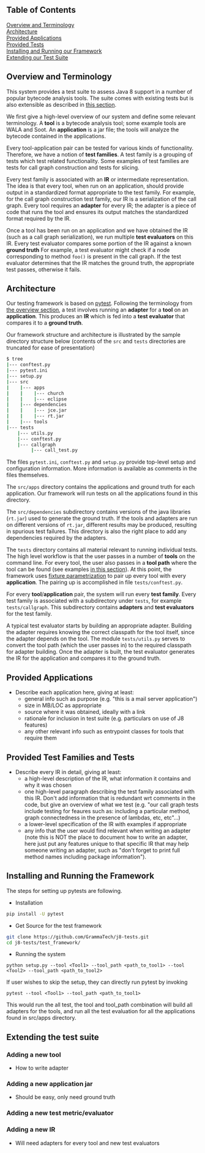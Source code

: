## Table of Contents
[Overview and Terminology](#overview)   
[Architecture](#architecture)     
[Provided Applications](#provided-applications)    
[Provided Tests](#provided-tests)  
[Installing and Running our Framework](#setup)  
[Extending our Test Suite](#extending)  

<a name="overview"/> 

## Overview and Terminology

This system provides a test suite to assess Java 8 support in a number of popular bytecode analysis tools. The suite comes with existing tests but is also extensible as described in [this section](#extending).

We first give a high-level overview of our system and define some relevant terminology. A **tool** is a bytecode analysis tool; some example tools are WALA and Soot. An **application** is a jar file; the tools will analyze the bytecode contained in the applications.

Every tool-application pair can be tested for various kinds of functionality. Therefore, we have a notion of **test families**. A test family is a grouping of tests which test related functionality. Some examples of test families are tests for call graph construction and tests for slicing.

Every test family is associated with an **IR** or intermediate representation. The idea is that every tool, when run on an application, should provide output in a standardized format appropriate to the test family. For example, for the call graph construction test family, our IR is a serialization of the call graph. Every tool requires an **adapter** for every IR; the adapter is a piece of code that runs the tool and ensures its output matches the standardized format required by the IR.

Once a tool has been run on an application and we have obtained the IR (such as a call graph serialization), we run multiple **test evaluators** on this IR. Every test evaluator compares some portion of the IR against a known **ground truth** For example, a test evaluator might check if a node corresponding to method `foo()` is present in the call graph. If the test evaluator determines that the IR matches the ground truth, the appropriate test passes, otherwise it fails.

<a name="architecture"/>

## Architecture

Our testing framework is based on  [pytest](https://docs.pytest.org/en/latest/). Following the terminology from [the overview section](#overview), a test involves running an **adapter** for a **tool** on an **application**. This produces an **IR** which is fed into a **test evaluator** that compares it to a **ground truth**.

Our framework structure and architecture is illustrated by the sample directory structure below (contents of the `src` and `tests` directories are truncated for ease of presentation)
```bash
$ tree
|--- conftest.py
|--- pytest.ini
|--- setup.py
|--- src
|    |--- apps
|    |    |--- church
|    |    |--- eclipse
|    |--- dependencies
|    |    |--- jce.jar
|    |    |--- rt.jar
|    |--- tools
|--- tests
    |--- utils.py
    |--- conftest.py
    |--- callgraph
         |--- call_test.py
```

The files `pytest.ini`, `conftest.py` and `setup.py` provide top-level setup and configuration information. More information is available as comments in the files themselves.

The `src/apps` directory contains the applications and ground truth for each application. Our framework will run tests on all the applications found in this directory.

The `src/dependencies` subdirectory contains versions of the java libraries (`rt.jar`) used to generate the ground truth. If the tools and adapters are run on different versions of `rt.jar`, different results may be produced, resulting in spurious test failures. This directory is also the right place to add any dependencies required by the adapters.

The `tests` directory contains all material relevant to running individual tests. The high level workflow is that the user passes in a number of **tools** on the command line. For every tool, the user also passes in a **tool path** where the tool can be found (see examples [in this section](#setup)). At this point, the framework uses [fixture parametrization](https://docs.pytest.org/en/latest/parametrize.html) to pair up every tool with every **application**. The pairing up is accomplished in file `tests/conftest.py`. 

For every **tool**/**application** pair, the system will run every **test family**. Every test family is associated with a subdirectory under `tests`, for example `tests/callgraph`. This subdirectory contains **adapters** and **test evaluators** for the test family.

A typical  test evaluator starts by building an appropriate adapter. Building the adapter requires knowing the correct classpath for the tool itself, since the adapter depends on the tool. The module `tests/utils.py` serves to convert the tool path (which the user passes in) to the required classpath for adapter building. Once the adapter is built, the test evaluator generates the IR for the application and compares it to the ground truth.

<a name="provided-applications"/> 

## Provided Applications

* Describe each application here, giving at least:
  * general info such as purpose (e.g. "this is a mail server application")
  * size in MB/LOC as appropriate
  * source where it was obtained, ideally with a link
  * rationale for inclusion in test suite (e.g. particulars on use of J8 features)
  * any other relevant info such as entrypoint classes for tools that require them

<a name="provided-tests"/> 

## Provided Test Families and Tests

* Describe every IR in detail, giving at least:
  * a high-level description of the IR, what information it contains and why it was chosen
  * one high-level paragraph describing the test family associated with this IR. Don't add information that is redundant wrt comments in the code, but give an overview of what we test (e.g. "our call graph tests include testing for feaures such as: including a particular method, graph connectedness in the presence of lambdas, etc, etc"...)
  * a lower-level specification of the IR with examples if appropriate
  * any info that the user would find relevant when writing an adapter (note this is NOT the place to document how to write an adapter, here just put any features unique to that specific IR that may help someone writing an adapter, such as "don't forget to print full method names including package information").


<a name="setup"/>

## Installing and Running the Framework

The steps for setting up pytests are following.

* Installation
```bash
pip install -U pytest
```

* Get Source for the test framework
```bash
git clone https://github.com/GrammaTech/j8-tests.git
cd j8-tests/test_framework/
```

* Running the system
```
python setup.py --tool <Tool1> --tool_path <path_to_tool1> --tool <Tool2> --tool_path <path_to_tool2>
```
If user wishes to skip the setup, they can directly run pytest by invoking
```
pytest --tool <Tool1> --tool_path <path_to_tool1>
```

This would run the all test, the tool and tool_path combination will build all adapters for the tools, and run all the test evaluation for all the applications found in src/apps directory. 

<a name="extending"/>

## Extending the test suite

### Adding a new tool
* How to write adapter

### Adding a new application jar
* Should be easy, only need ground truth

### Adding a new test metric/evaluator

### Adding a new IR 
* Will need adapters for every tool and new test evaluators
